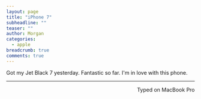 ```yaml
---
layout: page
title: "iPhone 7"
subheadline: ""
teaser: ""
author: Morgan
categories:
  - apple
breadcrumb: true
comments: true
---
```


Got my Jet Black 7 yesterday. Fantastic so far. I'm in love with this phone.

---
<p align="right">Typed on MacBook Pro</p>
